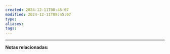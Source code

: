 ```yaml
---
created: 2024-12-11T08:45:07
modified: 2024-12-11T08:45:07
type: 
aliases: 
tags: 
---
```



--- 
 **Notas relacionadas:**
 